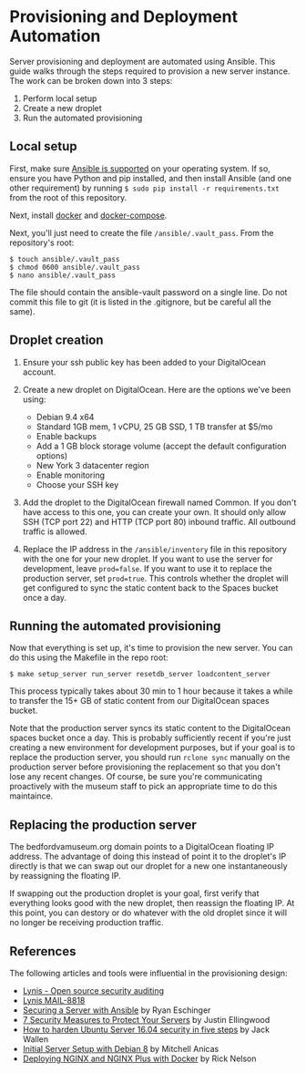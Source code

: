 # Provisioning and Deployment Automation

Server provisioning and deployment are automated using Ansible. This guide walks through the steps
required to provision a new server instance. The work can be broken down into 3 steps:

1. Perform local setup
2. Create a new droplet
3. Run the automated provisioning

## Local setup

First, make sure [Ansible is supported](http://docs.ansible.com/ansible/latest/installation_guide/intro_installation.html#control-machine-requirements)
on your operating system. If so, ensure you have Python and pip installed, and then install Ansible
(and one other requirement) by running `$ sudo pip install -r requirements.txt` from the root of
this repository.

Next, install [docker](https://docs.docker.com/install/) and
[docker-compose](https://docs.docker.com/compose/install/).

Next, you'll just need to create the file `/ansible/.vault_pass`. From the repository's root:

    $ touch ansible/.vault_pass
    $ chmod 0600 ansible/.vault_pass
    $ nano ansible/.vault_pass

The file should contain the ansible-vault password on a single line. Do not commit this file to git
(it is listed in the .gitignore, but be careful all the same).

## Droplet creation

1. Ensure your ssh public key has been added to your DigitalOcean account.
2. Create a new droplet on DigitalOcean. Here are the options we've been using:

    - Debian 9.4 x64
    - Standard 1GB mem, 1 vCPU, 25 GB SSD, 1 TB transfer at $5/mo
    - Enable backups
    - Add a 1 GB block storage volume (accept the default configuration options)
    - New York 3 datacenter region
    - Enable monitoring
    - Choose your SSH key

3. Add the droplet to the DigitalOcean firewall named Common. If you don't have access to this one,
you can create your own. It should only allow SSH (TCP port 22) and HTTP (TCP port 80) inbound
traffic. All outbound traffic is allowed.
4. Replace the IP address in the `/ansible/inventory` file in this repository with the one for your
new droplet. If you want to use the server for development, leave `prod=false`. If you want to use
it to replace the production server, set `prod=true`. This controls whether the droplet will get
configured to sync the static content back to the Spaces bucket once a day.

## Running the automated provisioning

Now that everything is set up, it's time to provision the new server. You can do this using the
Makefile in the repo root:

    $ make setup_server run_server resetdb_server loadcontent_server

This process typically takes about 30 min to 1 hour because it takes a while to transfer the 15+ GB
of static content from our DigitalOcean spaces bucket.

Note that the production server syncs its static content to the DigitalOcean spaces bucket once a
day. This is probably sufficiently recent if you're just creating a new environment for development
purposes, but if your goal is to replace the production server, you should run `rclone sync`
manually on the production server before provisioning the replacement so that you don't lose any
recent changes. Of course, be sure you're communicating proactively with the museum staff to pick an
appropriate time to do this maintaince.

## Replacing the production server

The bedfordvamuseum.org domain points to a DigitalOcean floating IP address. The advantage of doing
this instead of point it to the droplet's IP directly is that we can swap out our droplet for a new
one instantaneously by reassigning the floating IP.

If swapping out the production droplet is your goal, first verify that everything looks good with
the new droplet, then reassign the floating IP. At this point, you can destory or do whatever with
the old droplet since it will no longer be receiving production traffic.

## References

The following articles and tools were influential in the provisioning design:

- [Lynis - Open source security auditing](https://cisofy.com/lynis/)
- [Lynis MAIL-8818](https://cisofy.com/controls/MAIL-8818/)
- [Securing a Server with Ansible](https://ryaneschinger.com/blog/securing-a-server-with-ansible/)
by Ryan Eschinger
- [7 Security Measures to Protect Your Servers](https://www.digitalocean.com/community/tutorials/7-security-measures-to-protect-your-servers)
by Justin Ellingwood
- [How to harden Ubuntu Server 16.04 security in five steps](https://www.techrepublic.com/article/how-to-harden-ubuntu-server-16-04-security-in-five-steps/)
by Jack Wallen
- [Initial Server Setup with Debian 8](https://www.digitalocean.com/community/tutorials/initial-server-setup-with-debian-8)
by Mitchell Anicas
- [Deploying NGINX and NGINX Plus with Docker](https://www.nginx.com/blog/deploying-nginx-nginx-plus-docker/)
by Rick Nelson
